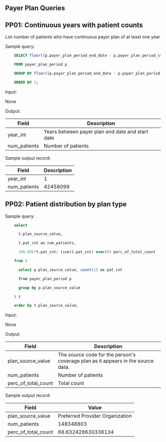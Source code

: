Payer Plan Queries
---

PP01: Continuous years with patient counts
---

List number of patients who have continuous payer plan of at least one year

Sample query:

```sql
	SELECT floor((p.payer_plan_period_end_date - p.payer_plan_period_start_date)/365) AS year_int, count(1) AS num_patients

	FROM payer_plan_period p

	GROUP BY floor((p.payer_plan_period_end_date - p.payer_plan_period_start_date)/365)

	ORDER BY 1;
```

Input:

None

Output:

|  Field |  Description |
| --- | --- |
| year_int | Years between payer plan end date and start date |
| num_patients | Number of patients |

Sample output record:

| Field |  Description |
| --- | --- |
| year_int |  1 |
| num_patients |  42458099 |


PP02: Patient distribution by plan type
---

Sample query:

```sql
	select

	  t.plan_source_value,

	  t.pat_cnt as num_patients,

	  100.00\*t.pat_cnt/ (sum(t.pat_cnt) over()) perc_of_total_count

	from (

	  select p.plan_source_value, count(1) as pat_cnt

	  from payer_plan_period p

	  group by p.plan_source_value

	) t

	order by t.plan_source_value;
```

Input:

None

Output:

|  Field |  Description |
| --- | --- |
| plan_source_value | The source code for the person's coverage plan as it appears in the source data. |
| num_patients | Number of patients |
| perc_of_total_count | Total count |

Sample output record:

|  Field |  Value |
| --- | --- |
| plan_source_value | Preferred Provider Organization |
| num_patients | 148348803 |
| perc_of_total_count | 68.632428630338134 |


